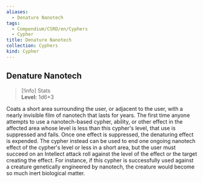 ```yaml
---
aliases:
  - Denature Nanotech
tags:
  - Compendium/CSRD/en/Cyphers
  - Cypher
title: Denature Nanotech
collection: Cyphers
kind: Cypher
---
```

## Denature Nanotech  
>[!info] Stats  
> **Level:** 1d6+3
  
Coats a short area surrounding the user, or adjacent to the user, with a nearly invisible film of nanotech that lasts for years. The first time anyone attempts to use a nanotech-based cypher, ability, or other effect in the affected area whose level is less than this cypher's level, that use is suppressed and fails. Once one effect is suppressed, the denaturing effect is expended. The cypher instead can be used to end one ongoing nanotech effect of the cypher's level or less in a short area, but the user must succeed on an Intellect attack roll against the level of the effect or the target creating the effect. For instance, if this cypher is successfully used against a creature genetically engineered by nanotech, the creature would become so much inert biological matter.